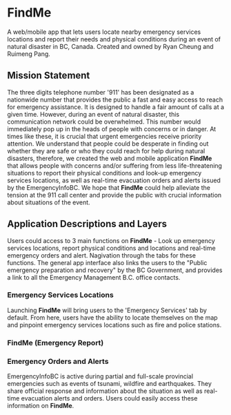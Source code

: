 # FindMe
A web/mobile app that lets users locate nearby emergency services locations and report their needs and physical conditions during an event of natural disaster in BC, Canada. 
Created and owned by Ryan Cheung and Ruimeng Pang.

## Mission Statement
The three digits telephone number '911' has been designated as a nationwide number that provides the public a fast and easy access to reach for emergency assistance. It is designed to handle a fair amount of calls at a given time. However, during an event of natural disaster, this communication network could be overwhelmed. This number would immediately pop up in the heads of people with concerns or in danger. At times like these, it is crucial that urgent emergencies receive priority attention. We understand that people could be desperate in finding out whether they are safe or who they could reach for help during natural disasters, therefore, we created the web and mobile application **FindMe** that allows people with concerns and/or suffering from less life-threatening situations to report their physical conditions and look-up emergency services locations, as well as real-time evacuation orders and alerts issued by the EmergencyInfoBC. We hope that **FindMe** could help alleviate the tension at the 911 call center and provide the public with crucial information about situations of the event.  

## Application Descriptions and Layers
Users could access to 3 main functions on **FindMe** - Look up emergency services locations, report physical conditions and locations and real-time emergency orders and alert. Nagivation through the tabs for these functions. The general app interface also links the users to the "Public emergency preparation and recovery" by the BC Government, and provides a link to all the Emergency Management B.C. office contacts.

### Emergency Services Locations
Launching **FindMe** will bring users to the 'Emergency Services' tab by default. From here, users have the ability to locate themselves on the map and pinpoint emergency services locations such as fire and police stations. 

### FindMe (Emergency Report)

### Emergency Orders and Alerts
EmergencyInfoBC is active during partial and full-scale provincial emergencies such as events of tsunami, wildfire and earthquakes. They share official response and information about the situation as well as real-time evacuation alerts and orders. Users could easily access these information on **FindMe**. 

